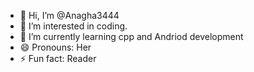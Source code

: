 - 👋 Hi, I’m @Anagha3444
- 👀 I’m interested in coding.
- 🌱 I’m currently learning cpp and Andriod development
- 😄 Pronouns: Her
- ⚡ Fun fact: Reader

<!---
Anagha3444/Anagha3444 is a ✨ special ✨ repository because its `README.md` (this file) appears on your GitHub profile.
You can click the Preview link to take a look at your changes.
--->
